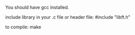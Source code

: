 You should have gcc installed.

include library in your .c file or header file:
#include "libft.h"

to compile: make
